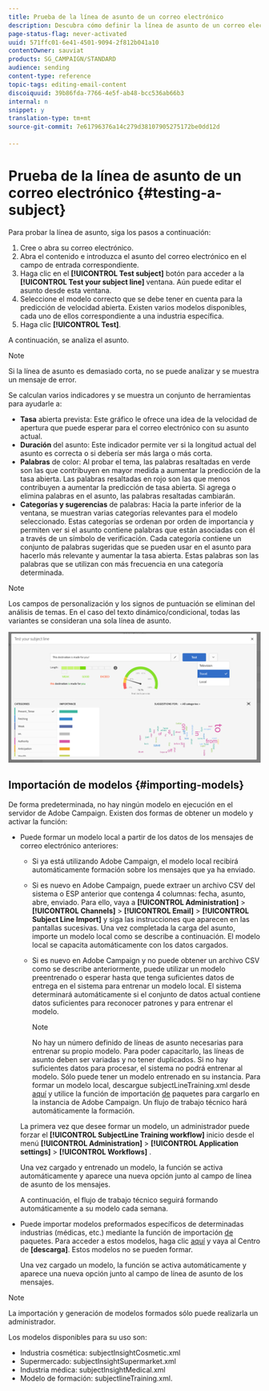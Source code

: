 ```yaml
---
title: Prueba de la línea de asunto de un correo electrónico
description: Descubra cómo definir la línea de asunto de un correo electrónico en el Diseñador de correo electrónico.
page-status-flag: never-activated
uuid: 571ffc01-6e41-4501-9094-2f812b041a10
contentOwner: sauviat
products: SG_CAMPAIGN/STANDARD
audience: sending
content-type: reference
topic-tags: editing-email-content
discoiquuid: 39b86fda-7766-4e5f-ab48-bcc536ab66b3
internal: n
snippet: y
translation-type: tm+mt
source-git-commit: 7e61796376a14c279d38107905275172be0dd12d

---
```


# Prueba de la línea de asunto de un correo electrónico {#testing-a-subject}

Para probar la línea de asunto, siga los pasos a continuación:

1. Cree o abra su correo electrónico.
1. Abra el contenido e introduzca el asunto del correo electrónico en el campo de entrada correspondiente.
1. Haga clic en el **[!UICONTROL Test subject]** botón para acceder a la **[!UICONTROL Test your subject line]** ventana. Aún puede editar el asunto desde esta ventana.
1. Seleccione el modelo correcto que se debe tener en cuenta para la predicción de velocidad abierta. Existen varios modelos disponibles, cada uno de ellos correspondiente a una industria específica.
1. Haga clic **[!UICONTROL Test]**.

A continuación, se analiza el asunto.

>[!NOTE]
>
>Si la línea de asunto es demasiado corta, no se puede analizar y se muestra un mensaje de error.

Se calculan varios indicadores y se muestra un conjunto de herramientas para ayudarle a:

* **Tasa** abierta prevista: Este gráfico le ofrece una idea de la velocidad de apertura que puede esperar para el correo electrónico con su asunto actual.
* **Duración** del asunto: Este indicador permite ver si la longitud actual del asunto es correcta o si debería ser más larga o más corta.
* **Palabras** de color: Al probar el tema, las palabras resaltadas en verde son las que contribuyen en mayor medida a aumentar la predicción de la tasa abierta. Las palabras resaltadas en rojo son las que menos contribuyen a aumentar la predicción de tasa abierta. Si agrega o elimina palabras en el asunto, las palabras resaltadas cambiarán.
* **Categorías y sugerencias** de palabras: Hacia la parte inferior de la ventana, se muestran varias categorías relevantes para el modelo seleccionado. Estas categorías se ordenan por orden de importancia y permiten ver si el asunto contiene palabras que están asociadas con él a través de un símbolo de verificación. Cada categoría contiene un conjunto de palabras sugeridas que se pueden usar en el asunto para hacerlo más relevante y aumentar la tasa abierta. Estas palabras son las palabras que se utilizan con más frecuencia en una categoría determinada.

>[!NOTE]
>
>Los campos de personalización y los signos de puntuación se eliminan del análisis de temas. En el caso del texto dinámico/condicional, todas las variantes se consideran una sola línea de asunto.

![](assets/predictive_subject_line_example.png)

## Importación de modelos {#importing-models}

De forma predeterminada, no hay ningún modelo en ejecución en el servidor de Adobe Campaign. Existen dos formas de obtener un modelo y activar la función:

* Puede formar un modelo local a partir de los datos de los mensajes de correo electrónico anteriores:

   * Si ya está utilizando Adobe Campaign, el modelo local recibirá automáticamente formación sobre los mensajes que ya ha enviado.
   * Si es nuevo en Adobe Campaign, puede extraer un archivo CSV del sistema o ESP anterior que contenga 4 columnas: fecha, asunto, abre, enviado. Para ello, vaya a **[!UICONTROL Administration]** > **[!UICONTROL Channels]** > **[!UICONTROL Email]** > **[!UICONTROL Subject Line Import]** y siga las instrucciones que aparecen en las pantallas sucesivas. Una vez completada la carga del asunto, importe un modelo local como se describe a continuación. El modelo local se capacita automáticamente con los datos cargados.
   * Si es nuevo en Adobe Campaign y no puede obtener un archivo CSV como se describe anteriormente, puede utilizar un modelo preentrenado o esperar hasta que tenga suficientes datos de entrega en el sistema para entrenar un modelo local. El sistema determinará automáticamente si el conjunto de datos actual contiene datos suficientes para reconocer patrones y para entrenar el modelo.

      >[!NOTE]
      >
      >No hay un número definido de líneas de asunto necesarias para entrenar su propio modelo. Para poder capacitarlo, las líneas de asunto deben ser variadas y no tener duplicados. Si no hay suficientes datos para procesar, el sistema no podrá entrenar al modelo. Sólo puede tener un modelo entrenado en su instancia.
   Para formar un modelo local, descargue subjectLineTraining.xml desde [aquí](https://support.neolane.net/webApp/downloadCenter?__userConfig=psaDownloadCenter) y utilice la función de importación [de](../../automating/using/managing-packages.md) paquetes para cargarlo en la instancia de Adobe Campaign. Un flujo de trabajo técnico hará automáticamente la formación.

   La primera vez que desee formar un modelo, un administrador puede forzar el **[!UICONTROL SubjectLine Training workflow]** inicio desde el menú **[!UICONTROL Administration]** > **[!UICONTROL Application settings]** > **[!UICONTROL Workflows]** .

   Una vez cargado y entrenado un modelo, la función se activa automáticamente y aparece una nueva opción junto al campo de línea de asunto de los mensajes.

   A continuación, el flujo de trabajo técnico seguirá formando automáticamente a su modelo cada semana.

* Puede importar modelos preformados específicos de determinadas industrias (médicas, etc.) mediante la función de importación [de](../../automating/using/managing-packages.md) paquetes. Para acceder a estos modelos, haga clic [aquí](https://support.neolane.net/webApp/extranetLogin) y vaya al Centro de **[descarga]**. Estos modelos no se pueden formar.

   Una vez cargado un modelo, la función se activa automáticamente y aparece una nueva opción junto al campo de línea de asunto de los mensajes.

>[!NOTE]
>
>La importación y generación de modelos formados sólo puede realizarla un administrador.

Los modelos disponibles para su uso son:

* Industria cosmética: subjectInsightCosmetic.xml
* Supermercado: subjectInsightSupermarket.xml
* Industria médica: subjectInsightMedical.xml
* Modelo de formación: subjectlineTraining.xml.
